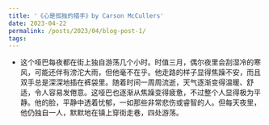 ```yaml
---
title: '《心是孤独的猎手》by Carson McCullers'
date: 2023-04-22
permalink: /posts/2023/04/blog-post-1/
tags:
---
```


- 这个哑巴每夜都在街上独自游荡几个小时。时值三月，偶尔夜里会刮湿冷的寒风，可能还伴有滂沱大雨，但他毫不在乎。他走路的样子显得焦躁不安，而且双手总是深深地插在裤袋里。随着时间一周周流逝，天气逐渐变得温暖、舒适，令人容易发倦意。这哑巴也逐渐从焦躁变得疲惫，不过整个人显得极为平静。他的脸，平静中透着忧郁，一如那些非常悲伤或睿智的人。但每天夜里，他仍独自一人，默默地在镇上穿街走巷，四处游荡。












